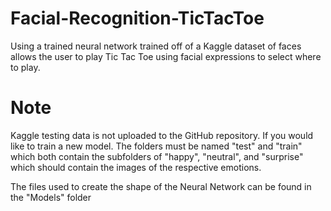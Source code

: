 # Facial-Recognition-TicTacToe
Using a trained neural network trained off of a Kaggle dataset of faces allows the user to play Tic Tac Toe using facial expressions to select where to play.

# Note
Kaggle testing data is not uploaded to the GitHub repository. If you would like to train a new model. The folders must be named "test" and "train" which both contain the subfolders of "happy", "neutral", and "surprise" which should contain the images of the respective emotions.

The files used to create the shape of the Neural Network can be found in the "Models" folder

